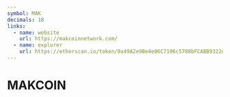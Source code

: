 ```yaml
---
symbol: MAK
decimals: 18
links:
  - name: website
    url: https://makcoinnetwork.com/
  - name: explorer
    url: https://etherscan.io/token/0x49A2e9Be4e06C7106c5708bFCABB9322d0ba33db
---
```


# MAKCOIN
